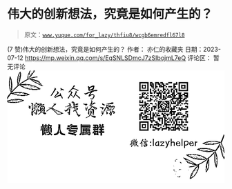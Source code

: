 # 伟大的创新想法，究竟是如何产生的？

> 原文：[`www.yuque.com/for_lazy/thfiu8/wcgb6emredfl67l8`](https://www.yuque.com/for_lazy/thfiu8/wcgb6emredfl67l8)

<ne-h2 id="ccb6f914" data-lake-id="ccb6f914"><ne-heading-ext><ne-heading-anchor></ne-heading-anchor><ne-heading-fold></ne-heading-fold></ne-heading-ext><ne-heading-content><ne-text id="u0d46e396">(7 赞)伟大的创新想法，究竟是如何产生的？</ne-text></ne-heading-content></ne-h2> <ne-p id="u66678753" data-lake-id="u66678753"><ne-text id="u1c0d9746">作者： 亦仁的收藏夹</ne-text></ne-p> <ne-p id="ue2817a53" data-lake-id="ue2817a53"><ne-text id="u8ca66599">日期：2023-07-12</ne-text></ne-p> <ne-p id="u91666b05" data-lake-id="u91666b05">[<ne-text id="u47172785">https://mp.weixin.qq.com/s/EqSNLSDmcJ7zSIbojmL7eQ</ne-text>](https://mp.weixin.qq.com/s/EqSNLSDmcJ7zSIbojmL7eQ)</ne-p> <ne-hole id="u9e1ac9b1" data-lake-id="u9e1ac9b1"><ne-card data-card-name="hr" data-card-type="block" id="w0pOP" data-event-boundary="card"><ne-p id="uf5ad8f03" data-lake-id="uf5ad8f03"><ne-text id="ud6ba8aa1">评论区：</ne-text></ne-p> <ne-p id="u8629a06e" data-lake-id="u8629a06e"><ne-text id="u51f97c79">暂无评论</ne-text></ne-p> <ne-p id="ua41181d7" data-lake-id="ua41181d7"><ne-card data-card-name="image" data-card-type="inline" id="acyK0" data-event-boundary="card">![](img/894d30a529e7c37bcd3392323c99941c.png)  <ne-hole id="u74a6dee2" data-lake-id="u74a6dee2"><ne-card data-card-name="hr" data-card-type="block" id="UCDWQ" data-event-boundary="card"></ne-card></ne-hole></ne-card></ne-p></ne-card></ne-hole>